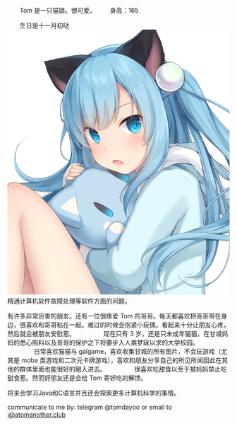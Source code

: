 　　Tom 是一只猫娘。很可爱。
　　身高：165 

　　生日是十一月初哒
　　![](./13vle.png)
　　精通计算机软件故障处理等软件方面的问题。

   有许多非常厉害的朋友。还有一位很疼爱 Tom 的哥哥。每天都喜欢把哥哥带在身边，很喜欢和哥哥粘在一起。难过的时候会抱紧小玩偶。看起来十分让朋友心疼，然后就会被朋友安慰惹。
　　
　　现在只有 3 岁，还是只未成年猫猫，在甘城妈妈的悉心照料以及哥哥的保护之下将要步入人类梦寐以求的大学校园。
　　
　　日常喜欢猫猫与 galgame，喜欢收集甘城的所有图片，不会玩游戏（尤其是 moba 类游戏和二次元卡牌游戏），喜欢和朋友分享自己的所见所闻因此在其他的群体里面也能很好的融入进去。
　　
　　很喜欢吃甜食以至于被妈妈禁止吃甜食惹。然而好朋友还是会给 Tom 寄好吃的解馋。

   将来会学习Java和C语言并且还会探索更多计算机科学的事情。

   communicate to me by: telegram @tomdayoo or email to i@atomanother.club
